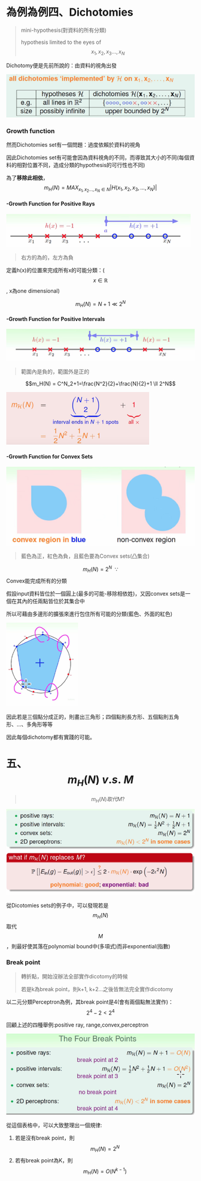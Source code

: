 # 為例為例四、Dichotomies

> mini-hypothesis\(對資料的所有分類\)
>
> hypothesis limited to the eyes of $$x_1, x_2, x_3..., x_N$$

Dichotomy便是先前所說的：由資料的視角出發

![](/assets/irj239hf2mport.png)

### Growth function

然而Dichotomies set有一個問題：過度依賴於資料的視角

因此Dichotomies set有可能會因為資料視角的不同，而導致其大小的不同\(每個資料的相對位置不同，造成分類的hypothesis的可行性也不同\)

為了**移除此相依**，$$m_H(N) = MAX_{x_1,x_2...,x_N\in N} | H(x_1,x_2,x_3,...,x_N) | $$

#### -Growth Function for Positive Rays

![](/assets/imprauflk2ort.png)

> 右方的為的，左方為負

定義h\(x\)的位置來完成所有x的可能分類：\($$x \in \mathbb{R}{}$$, x為one dimensional\)

$$m_H(N) = N+1 \ll 2^N$$

#### -Growth Function for Positive Intervals

![](/assets/imintervalfd214tgoeiport.png)

> 範圍內是負的，範圍外是正的

$$m_H(N) = C^N_2+1=\frac{N^2}{2}+\frac{N}{2}+1 \ll 2^N$$

![](/assets/impofewoihfih2214rt.png)

#### -Growth Function for Convex Sets

![](/assets/imconvenoi21h4port.png)

> 藍色為正，紅色為負，且藍色要為Convex sets\(凸集合\)

$$m_H(N) = 2^N\ \  \because $$ Convex能完成所有的分類

假設input資料皆位於一個圓上\(最多的可能-移除相依姓\)，又因convex sets是一個在其內的任兩點皆位於其集合中

所以可藉由多邊形的擴張來進行包住所有可能的分類\(藍色、外面的紅色\)

![](/assets/imcirclejo2r2port.png)

因此若是三個點分成正的，則畫出三角形；四個點則長方形、五個點則五角形、...、多角形等等

因此每個dichotomy都有實踐的可能。

# 五、$$m_H(N)\ v.s.\ M$$

> $$m_H(N)取代M?$$

![](/assets/impcdj1o444ort.png)

從Dicotomies sets的例子中，可以發現若是$$m_H(N)$$取代$$M$$，則最好使其落在polynomial bound中\(多項式\)而非exponential\(指數\)

### Break point

> 轉折點，開始沒辦法全部實作dicotomy的時候
>
> 若是k為break point，則k+1, k+2...之後皆無法完全實作dicotomy

以二元分類Perceptron為例，其break point是4\(會有兩個點無法實作\)：$$2^4-2<2^4$$

回顧上述的四種舉例:positive ray, range,convex,perceptron

![](/assets/impjbckew7ort.png)

從這個表格中，可以大致整理出一個規律:

1. 若是沒有break point，則$$m_H(N)=2^N$$
2. 若有break point為K，則$$m_H(N)=O(N^{k-1})$$



